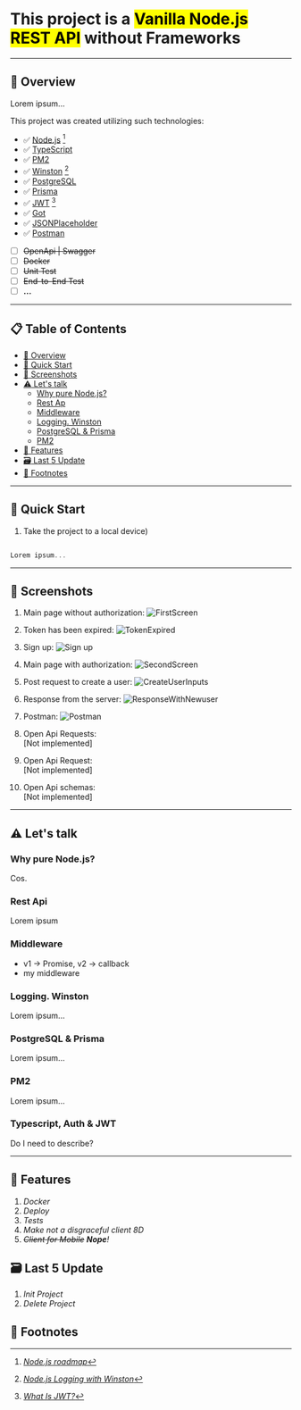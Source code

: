 # This project is a <mark  style="background-color: #FFFF00">Vanilla Node.js REST API</mark> without Frameworks

---

## :eyes: Overview

Lorem ipsum...

This project was created utilizing such technologies:

- :white_check_mark: [Node.js](https://nodejs.org/docs/latest-v19.x/api/) [^1]
- :white_check_mark: [TypeScript](https://www.typescriptlang.org/docs/handbook/typescript-from-scratch.html)
- :white_check_mark: [PM2](https://pm2.keymetrics.io/docs/usage/quick-start/)
- :white_check_mark: [Winston](https://www.npmjs.com/package/winston) [^2]
- :white_check_mark: [PostgreSQL](https://www.postgresql.org/docs/current/tutorial-start.html)
- :white_check_mark: [Prisma](https://www.prisma.io/docs)
- :white_check_mark: [JWT](https://www.npmjs.com/package/jsonwebtoken) [^3]
- :white_check_mark: [Got](https://www.npmjs.com/package/got)
- :white_check_mark: [JSONPlaceholder](https://jsonplaceholder.typicode.com)
- :white_check_mark: [Postman](https://google.com "Do it!")
- [ ] ~~OpenApi | Swagger~~
- [ ] ~~Docker~~
- [ ] ~~Unit Test~~
- [ ] ~~End-to-End Test~~
- [ ] **...**

---

## :clipboard: Table of Contents

- [:eyes: Overview](#eyes-overview)
- [:floppy_disk: Quick Start](#floppy_disk-quick-start)
- [:art: Screenshots](#art-screenshots)
- [:warning: Let's talk](#warning-lets-talk)
  - [Why pure Node.js?](#why-pure-nodejs)
  - [Rest Ap](#rest-api)
  - [Middleware](#middleware)
  - [Logging. Winston](#logging-winston)
  - [PostgreSQL & Prisma](#postgresql--prisma)
  - [PM2](#pm2)
- [:rocket: Features](#rocket-features)
- [:card_file_box: Last 5 Update](#card_file_box-last-5-update)
- [:link: Footnotes](#link-footnotes)

---

## :floppy_disk: Quick Start

1. Take the project to a local device)

```javascript

Lorem ipsum...

```

---

## :art: Screenshots

1. Main page without authorization:
![FirstScreen](https://user-images.githubusercontent.com/61117394/229933186-569414ff-c298-4861-951d-292d3cc6f5b0.png)

2. Token has been expired:
![TokenExpired](https://user-images.githubusercontent.com/61117394/229934656-d58766ce-fecd-409e-98d1-942f92e456e4.png)

3. Sign up:
![Sign up](https://user-images.githubusercontent.com/61117394/229932958-2ca71e2a-cf98-4b12-9512-b8917b631fbb.png)

4. Main page with authorization:
![SecondScreen](https://user-images.githubusercontent.com/61117394/229933590-3bf9928e-9191-4891-99a1-3aafeb30ffeb.png)

5. Post request to create a user:
![CreateUserInputs](https://user-images.githubusercontent.com/61117394/229933779-0c2f8611-982e-4b3e-aa18-4b42fcd013ba.png)

6. Response from the server:
![ResponseWithNewuser](https://user-images.githubusercontent.com/61117394/229935490-eb7c4d0b-ed6c-4b4f-a729-69ba8cace95b.png)

7. Postman:
![Postman](https://user-images.githubusercontent.com/61117394/229940076-2493a1f3-ec04-40ba-a7a3-8fc8c18c5d28.png)

8. Open Api Requests:  
[Not implemented]

9. Open Api Request:  
[Not implemented]

10. Open Api schemas:  
[Not implemented]

---

## :warning: Let's talk

### Why pure Node.js?

Cos.

### Rest Api

Lorem ipsum

### Middleware

- v1 -> Promise, v2 -> callback
- my middleware

### Logging. Winston

Lorem ipsum...

### PostgreSQL & Prisma

Lorem ipsum...

### PM2

Lorem ipsum...

### Typescript, Auth & JWT

Do I need to describe?

---

## :rocket: Features

1. *Docker*
2. *Deploy*
3. *Tests*
4. *Make not a disgraceful client 8D*
5. *~~Client for Mobile~~ **Nope**!*

## :card_file_box: Last 5 Update

1. *Init Project*
1. *Delete Project*

## :link: Footnotes

[^1]: [*Node.js roadmap*](https://roadmap.sh/nodejs)

[^2]: [*Node.js Logging with Winston*](https://reflectoring.io/node-logging-winston/)

[^3]: [*What Is JWT?*](https://www.akana.com/blog/what-is-jwt)
